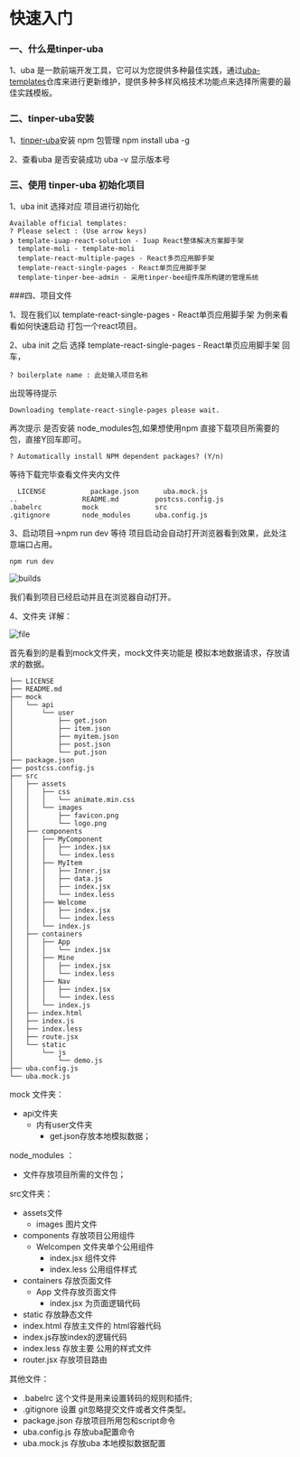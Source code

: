 # 快速入门

### 一、什么是tinper-uba

1、uba 是一款前端开发工具，它可以为您提供多种最佳实践，通过[uba-templates](https://github.com/uba-templates)仓库来进行更新维护，提供多种多样风格技术功能点来选择所需要的最佳实践模板。

### 二、tinper-uba安装

1、[tinper-uba](http://docs.tinper.org/uba/)安装 npm 包管理 npm install uba -g

2、查看uba 是否安装成功 uba -v 显示版本号

### 三、使用 tinper-uba 初始化项目

1、uba init 选择对应 项目进行初始化

```
Available official templates:
? Please select : (Use arrow keys)
❯ template-iuap-react-solution - Iuap React整体解决方案脚手架
  template-moli - template-moli
  template-react-multiple-pages - React多页应用脚手架
  template-react-single-pages - React单页应用脚手架
  template-tinper-bee-admin - 采用tinper-bee组件库所构建的管理系统
```

###四、项目文件

1、现在我们以 template-react-single-pages - React单页应用脚手架 为例来看看如何快速启动 打包一个react项目。

2、uba init 之后 选择 template-react-single-pages - React单页应用脚手架 回车，

```
? boilerplate name : 此处输入项目名称
```

出现等待提示

```
Downloading template-react-single-pages please wait.
```

再次提示 是否安装 node_modules包,如果想使用npm 直接下载项目所需要的包，直接Y回车即可。

```
? Automatically install NPM dependent packages? (Y/n)
```

等待下载完毕查看文件夹内文件

```
  LICENSE           package.json      uba.mock.js
..                README.md         postcss.config.js
.babelrc          mock              src
.gitignore        node_modules      uba.config.js
```

3、启动项目->npm run dev 等待 项目启动会自动打开浏览器看到效果，此处注意端口占用。

```
npm run dev
```

![builds](/Users/brucefang/Downloads/tinper-react框架/Introduction/img/builds.png)

我们看到项目已经启动并且在浏览器自动打开。

4、文件夹 详解：

![file](/Users/brucefang/Downloads/tinper-react框架/Introduction-介绍/img/file.png)

首先看到的是看到mock文件夹，mock文件夹功能是 模拟本地数据请求，存放请求的数据。





```
├── LICENSE
├── README.md
├── mock
│   └── api
│       └── user
│           ├── get.json
│           ├── item.json
│           ├── myitem.json
│           ├── post.json
│           └── put.json
├── package.json
├── postcss.config.js
├── src
│   ├── assets
│   │   ├── css
│   │   │   └── animate.min.css
│   │   └── images
│   │       ├── favicon.png
│   │       └── logo.png
│   ├── components
│   │   ├── MyComponent
│   │   │   ├── index.jsx
│   │   │   └── index.less
│   │   ├── MyItem
│   │   │   ├── Inner.jsx
│   │   │   ├── data.js
│   │   │   ├── index.jsx
│   │   │   └── index.less
│   │   ├── Welcome
│   │   │   ├── index.jsx
│   │   │   └── index.less
│   │   └── index.js
│   ├── containers
│   │   ├── App
│   │   │   └── index.jsx
│   │   ├── Mine
│   │   │   ├── index.jsx
│   │   │   └── index.less
│   │   ├── Nav
│   │   │   ├── index.jsx
│   │   │   └── index.less
│   │   └── index.js
│   ├── index.html
│   ├── index.js
│   ├── index.less
│   ├── route.jsx
│   └── static
│       └── js
│           └── demo.js
├── uba.config.js
└── uba.mock.js
```



mock 文件夹：

+ api文件夹
  + 内有user文件夹
    + get.json存放本地模拟数据；

node_modules ：

+ 文件存放项目所需的文件包；

src文件夹：

* assets文件
  * images 图片文件
* components 存放项目公用组件
  + Welcompen 文件夹单个公用组件
    + index.jsx 组件文件
    + index.less 公用组件样式
* containers 存放页面文件
  + App 文件存放页面文件
    + index.jsx 为页面逻辑代码
* static  存放静态文件
* index.html 存放主文件的 html容器代码
* index.js存放index的逻辑代码
* index.less 存放主要 公用的样式文件
* router.jsx 存放项目路由

其他文件：

* .babelrc 这个文件是用来设置转码的规则和插件;
* .gitignore 设置 git忽略提交文件或者文件类型。
* package.json 存放项目所用包和script命令
* uba.config.js 存放uba配置命令
* uba.mock.js 存放uba 本地模拟数据配置

